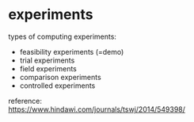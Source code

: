 # experiments

types of computing experiments:
* feasibility experiments (=demo)
* trial experiments
* field experiments
* comparison experiments
* controlled experiments

reference: <br/>
https://www.hindawi.com/journals/tswj/2014/549398/
